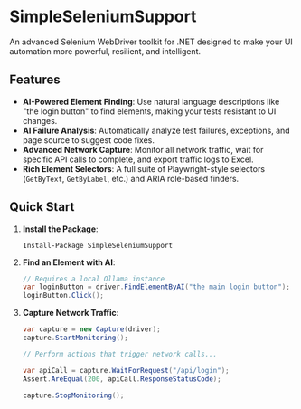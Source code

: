 # SimpleSeleniumSupport

An advanced Selenium WebDriver toolkit for .NET designed to make your UI automation more powerful, resilient, and intelligent.

## Features

- **AI-Powered Element Finding**: Use natural language descriptions like "the login button" to find elements, making your tests resistant to UI changes.
- **AI Failure Analysis**: Automatically analyze test failures, exceptions, and page source to suggest code fixes.
- **Advanced Network Capture**: Monitor all network traffic, wait for specific API calls to complete, and export traffic logs to Excel.
- **Rich Element Selectors**: A full suite of Playwright-style selectors (`GetByText`, `GetByLabel`, etc.) and ARIA role-based finders.

## Quick Start

1.  **Install the Package**:
    ```
    Install-Package SimpleSeleniumSupport
    ```

2.  **Find an Element with AI**:
    ```csharp
    // Requires a local Ollama instance
    var loginButton = driver.FindElementByAI("the main login button");
    loginButton.Click();
    ```

3.  **Capture Network Traffic**:
    ```csharp
    var capture = new Capture(driver);
    capture.StartMonitoring();
    
    // Perform actions that trigger network calls...
    
    var apiCall = capture.WaitForRequest("/api/login");
    Assert.AreEqual(200, apiCall.ResponseStatusCode);
    
    capture.StopMonitoring();
    ```